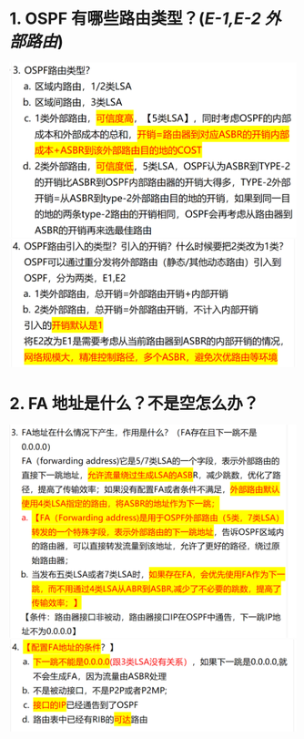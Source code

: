 # 1. OSPF 有哪些路由类型？(_E-1,E-2 外部路由_)

![alt text](image-2.png)
![alt text](image-3.png)

# 2. FA 地址是什么？不是空怎么办？

![alt text](images/面试题---OSPF选路/image-1.png)
![alt text](images/面试题---OSPF选路/image-2.png)
